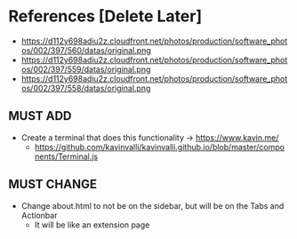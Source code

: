 # References [Delete Later]

- <https://d112y698adiu2z.cloudfront.net/photos/production/software_photos/002/397/560/datas/original.png>
- <https://d112y698adiu2z.cloudfront.net/photos/production/software_photos/002/397/559/datas/original.png>
- <https://d112y698adiu2z.cloudfront.net/photos/production/software_photos/002/397/558/datas/original.png>

## MUST ADD

- Create a terminal that does this functionality -> <https://www.kavin.me/>
  - <https://github.com/kavinvalli/kavinvalli.github.io/blob/master/components/Terminal.js>


## MUST CHANGE

- Change about.html to not be on the sidebar, but will be on the Tabs and Actionbar
  - It will be like an extension page